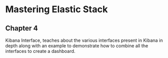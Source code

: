 # Mastering Elastic Stack
## Chapter 4
Kibana Interface, teaches about the various interfaces present in Kibana in depth along with an example to demonstrate how to combine all the interfaces to create a dashboard.
